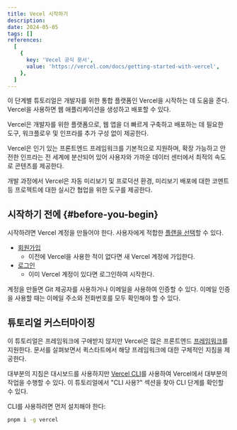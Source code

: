 ```yaml
---
title: Vecel 시작하기
description:
date: 2024-05-05
tags: []
references:
  [
    {
      key: 'Vecel 공식 문서',
      value: 'https://vercel.com/docs/getting-started-with-vercel',
    },
  ]
---
```


이 단계별 튜토리얼은 개발자를 위한 통합 플랫폼인 Vercel을 시작하는 데 도움을 준다. Vercel을 사용하면 웹 애플리케이션을 생성하고 배포할 수 있다.

Vercel은 개발자를 위한 플랫폼으로, 웹 앱을 더 빠르게 구축하고 배포하는 데 필요한 도구, 워크플로우 및 인프라를 추가 구성 없이 제공한다.

Vercel은 인기 있는 프론트엔드 프레임워크를 기본적으로 지원하며, 확장 가능하고 안전한 인프라는 전 세계에 분산되어 있어 사용자와 가까운 데이터 센터에서 최적의 속도로 콘텐츠를 제공한다.

개발 과정에서 Vercel은 자동 미리보기 및 프로덕션 환경, 미리보기 배포에 대한 코멘트 등 프로젝트에 대한 실시간 협업을 위한 도구를 제공한다.

## 시작하기 전에 {#before-you-begin}

시작하려면 Vercel 계정을 만들어야 한다. 사용자에게 적합한 [플랜을 선택](https://vercel.com/docs/accounts/plans)할 수 있다.

- [회원가입](https://vercel.com/signup)
  - 이전에 Vercel을 사용한 적이 없다면 새 Vercel 계정에 가입한다.
- [로그인](https://vercel.com/login)
  - 이미 Vercel 계정이 있다면 로그인하여 시작한다.

계정을 만들면 Git 제공자를 사용하거나 이메일을 사용하여 인증할 수 있다. 이메일 인증을 사용할 때는 이메일 주소와 전화번호를 모두 확인해야 할 수 있다.

## 튜토리얼 커스터마이징

이 튜토리얼은 프레임워크에 구애받지 않지만 Vercel은 많은 프론트엔드 [프레임워크](https://vercel.com/docs/frameworks/more-frameworks)를 지원한다. 문서를 살펴보면서 퀵스타트에서 해당 프레임워크에 대한 구체적인 지침을 제공한다.

대부분의 지침은 대시보드를 사용하지만 [Vercel CLI](https://vercel.com/docs/cli)를 사용하여 Vercel에서 대부분의 작업을 수행할 수 있다. 이 튜토리얼에서 "CLI 사용?" 섹션을 찾아 CLI 단계를 확인할 수 있다.

CLI를 사용하려면 먼저 설치해야 한다:

```bash
pnpm i -g vercel
```
